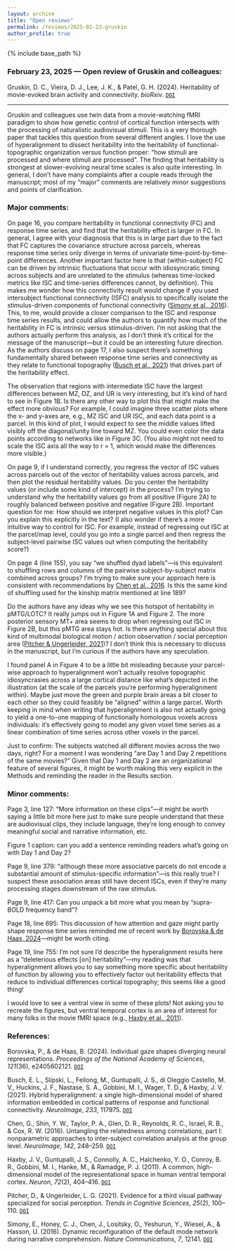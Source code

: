 ```yaml
---
layout: archive
title: "Open reviews"
permalink: /reviews/2025-02-23-gruskin
author_profile: true
---
```


{% include base_path %}



### February 23, 2025 &mdash; Open review of Gruskin and colleagues:
Gruskin, D. C., Vieira, D. J., Lee, J. K., & Patel, G. H. (2024). Heritability of movie-evoked brain activity and connectivity. *bioRxiv*. [`DOI`](https://doi.org/10.1101/2024.09.16.612469)

---

Gruskin and colleagues use twin data from a movie-watching fMRI paradigm to show how genetic control of cortical function intersects with the processing of naturalistic audiovisual stimuli. This is a very thorough paper that tackles this question from several different angles. I love the use of hyperalignment to dissect heritability into the heritability of functional-topographic organization versus function proper: “how stimuli are processed and where stimuli are processed”. The finding that heritability is strongest at slower-evolving neural time scales is also quite interesting. In general, I don’t have many complaints after a couple reads through the manuscript; most of my “major” comments are relatively minor suggestions and points of clarification.

### Major comments:

On page 16, you compare heritability in functional connectivity (FC) and response time series, and find that the heritability effect is larger in FC. In general, I agree with your diagnosis that this is in large part due to the fact that FC captures the covariance structure across parcels, whereas response time series only diverge in terms of univariate time-point-by-time-point differences. Another important factor here is that (within-subject) FC can be driven by intrinsic fluctuations that occur with idiosyncratic timing across subjects and are unrelated to the stimulus (whereas time-locked metrics like ISC and time-series differences cannot, by definition). This makes me wonder how this connectivity result would change if you used intersubject functional connectivity (ISFC) analysis to specifically isolate the stimulus-driven components of functional connectivity ([Simony et al., 2016](https://doi.org/10.1038/ncomms12141)). This, to me, would provide a closer comparison to the ISC and response time series results, and could allow the authors to quantify how much of the heritability in FC is intrinsic versus stimulus-driven. I’m not asking that the authors actually perform this analysis, as I don’t think it’s critical for the message of the manuscript—but it could be an interesting future direction. As the authors discuss on page 17, I also suspect there’s something fundamentally shared between response time series and connectivity as they relate to functional topography ([Busch et al., 2021](https://doi.org/10.1016/j.neuroimage.2021.117975)) that drives part of the heritability effect.

The observation that regions with intermediate ISC have the largest differences between MZ, DZ, and UR is very interesting, but it’s kind of hard to see in Figure 1B. Is there any other way to plot this that might make the effect more obvious? For example, I could imagine three scatter plots where the x- and y-axes are, e.g., MZ ISC and UR ISC, and each data point is a parcel. In this kind of plot, I would expect to see the middle values lifted visibly off the diagonal/unity line toward MZ. You could even color the data points according to networks like in Figure 3C. (You also might not need to scale the ISC axis all the way to r = 1, which would make the differences more visible.) 

On page 9, if I understand correctly, you regress the vector of ISC values across parcels out of the vector of heritability values across parcels, and then plot the residual heritability values. Do you center the heritability values (or include some kind of intercept) in the process? I’m trying to understand why the heritability values go from all positive (Figure 2A) to roughly balanced between positive and negative (Figure 2B). Important question for me: How should we interpret negative values in this plot? Can you explain this explicitly in the text? (I also wonder if there’s a more intuitive way to control for ISC. For example, instead of regressing out ISC at the parcel/map level, could you go into a single parcel and then regress the subject-level pairwise ISC values out when computing the heritability score?)

On page 4 (line 155), you say “we shuffled dyad labels”—is this equivalent to shuffling rows and columns of the pairwise subject-by-subject matrix combined across groups? I’m trying to make sure your approach here is consistent with recommendations by [Chen et al., 2016](https://doi.org/10.1016/j.neuroimage.2016.05.023). Is this the same kind of shuffling used for the kinship matrix mentioned at line 189?

Do the authors have any ideas why we see this hotspot of heritability in pMTG/LOTC? It really jumps out in Figure 1A and Figure 2. The more posterior sensory MT+ area seems to drop when regressing out ISC in Figure 2B, but this pMTG area stays hot. Is there anything special about this kind of multimodal biological motion / action observation / social perception area ([Pitcher & Ungerleider, 2021](https://doi.org/10.1016/j.tics.2020.11.006))? I don’t think this is necessary to discuss in the manuscript, but I’m curious if the authors have any speculation.

I found panel A in Figure 4 to be a little bit misleading because your parcel-wise approach to hyperalignment won’t actually resolve topographic idiosyncrasies across a large cortical distance like what’s depicted in the illustration (at the scale of the parcels you’re performing hyperalignment within). Maybe just move the green and purple brain areas a bit closer to each other so they could feasibly be “aligned” within a large parcel. Worth keeping in mind when writing that hyperalignment is also not actually going to yield a one-to-one mapping of functionally homologous voxels across individuals: it’s effectively going to model any given voxel time series as a linear combination of time series across other voxels in the parcel.

Just to confirm: The subjects watched all different movies across the two days, right? For a moment I was wondering “are Day 1 and Day 2 repetitions of the same movies?” Given that Day 1 and Day 2 are an organizational feature of several figures, it might be worth making this very explicit in the Methods and reminding the reader in the Results section. 

### Minor comments:

Page 3, line 127: “More information on these clips”—it might be worth saying a little bit more here just to make sure people understand that these are audiovisual clips, they include language, they’re long enough to convey meaningful social and narrative information, etc.

Figure 1 caption: can you add a sentence reminding readers what’s going on with Day 1 and Day 2?

Page 9, line 379: “although these more associative parcels do not encode a substantial amount of stimulus-specific information”—is this really true? I suspect these association areas still have decent ISCs, even if they’re many processing stages downstream of the raw stimulus.

Page 9, line 417: Can you unpack a bit more what you mean by “supra-BOLD frequency band”?

Page 18, line 695: This discussion of how attention and gaze might partly shape response time series reminded me of recent work by [Borovska & de Haas, 2024](https://doi.org/10.1073/pnas.2405602121)—might be worth citing.

Page 19, line 755: I’m not sure I’d describe the hyperalignment results here as a “deleterious effects [on] heritability”—my reading was that hyperalignment allows you to say something more specific about heritability of function by allowing you to effectively factor out heritability effects that reduce to individual differences cortical topography; this seems like a good thing!

I would love to see a ventral view in some of these plots! Not asking you to recreate the figures, but ventral temporal cortex is an area of interest for many folks in the movie fMRI space (e.g., [Haxby et al., 2011](https://doi.org/10.1016/j.neuron.2011.08.026)).

### References:

Borovska, P., & de Haas, B. (2024). Individual gaze shapes diverging neural representations. *Proceedings of the National Academy of Sciences*, *121*(36), e2405602121. [`DOI`](https://doi.org/10.1073/pnas.2405602121)

Busch, E. L., Slipski, L., Feilong, M., Guntupalli, J. S., di Oleggio Castello, M. V., Huckins, J. F., Nastase, S. A., Gobbini, M. I., Wager, T. D., & Haxby, J. V. (2021). Hybrid hyperalignment: a single high-dimensional model of shared information embedded in cortical patterns of response and functional connectivity. *NeuroImage*, *233*, 117975. [`DOI`](https://doi.org/10.1016/j.neuroimage.2021.117975)

Chen, G., Shin, Y. W., Taylor, P. A., Glen, D. R., Reynolds, R. C., Israel, R. B., & Cox, R. W. (2016). Untangling the relatedness among correlations, part I: nonparametric approaches to inter-subject correlation analysis at the group level. *NeuroImage*, *142*, 248–259. [`DOI`](https://doi.org/10.1016/j.neuroimage.2016.05.023)

Haxby, J. V., Guntupalli, J. S., Connolly, A. C., Halchenko, Y. O., Conroy, B. R., Gobbini, M. I., Hanke, M., & Ramadge, P. J. (2011). A common, high-dimensional model of the representational space in human ventral temporal cortex. *Neuron*, *72*(2), 404–416. [`DOI`](https://doi.org/10.1016/j.neuron.2011.08.026)

Pitcher, D., & Ungerleider, L. G. (2021). Evidence for a third visual pathway specialized for social perception. *Trends in Cognitive Sciences*, *25*(2), 100–110. [`DOI`](https://doi.org/10.1016/j.tics.2020.11.006)

Simony, E., Honey, C. J., Chen, J., Lositsky, O., Yeshurun, Y., Wiesel, A., & Hasson, U. (2016). Dynamic reconfiguration of the default mode network during narrative comprehension. *Nature Communications*, *7*, 12141. [`DOI`](https://doi.org/10.1038/ncomms12141)



